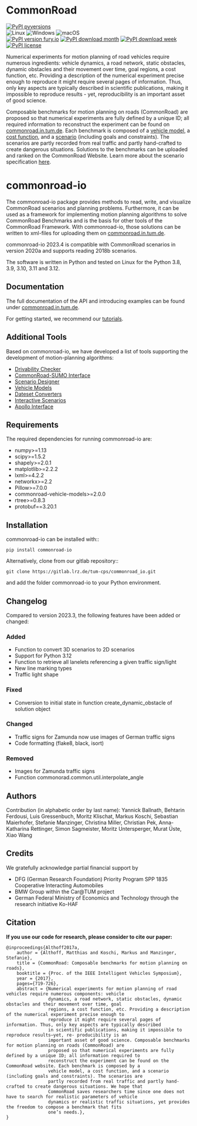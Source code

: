 # CommonRoad
[![PyPI pyversions](https://img.shields.io/pypi/pyversions/commonroad-io.svg)](https://pypi.python.org/pypi/commonroad-io/)  
![Linux](https://img.shields.io/badge/Linux-FCC624?style=for-the-badge&logo=linux&logoColor=black)
![Windows](https://img.shields.io/badge/Windows-0078D6?style=for-the-badge&logo=windows&logoColor=white)
![macOS](https://img.shields.io/badge/mac%20os-000000?style=for-the-badge&logo=macos&logoColor=F0F0F0)  
[![PyPI version fury.io](https://badge.fury.io/py/commonroad-io.svg)](https://pypi.python.org/pypi/commonroad-io/)
[![PyPI download month](https://img.shields.io/pypi/dm/commonroad-io.svg?label=PyPI%20downloads)](https://pypi.python.org/pypi/commonroad-io/) 
[![PyPI download week](https://img.shields.io/pypi/dw/commonroad-io.svg?label=PyPI%20downloads)](https://pypi.python.org/pypi/commonroad-io/)   
[![PyPI license](https://img.shields.io/pypi/l/commonroad-io.svg)](https://pypi.python.org/pypi/commonroad-io/)


Numerical experiments for motion planning of road vehicles require numerous ingredients: vehicle dynamics, 
a road network, static obstacles, dynamic obstacles and their movement over time, goal regions, a cost function, etc. 
Providing a description of the numerical experiment precise enough to reproduce it might require several pages of 
information. 
Thus, only key aspects are typically described in scientific publications, making it impossible to reproduce 
results - yet, reproducibility is an important asset of good science.

Composable benchmarks for motion planning on roads (CommonRoad) are proposed so that numerical experiments are fully 
defined by a unique ID; all required information to reconstruct the experiment can be found on [commonroad.in.tum.de](https://commonroad.in.tum.de/).
Each benchmark is composed of a [vehicle model](https://gitlab.lrz.de/tum-cps/commonroad-vehicle-models/blob/master/vehicleModels_commonRoad.pdf), 
a [cost function](https://gitlab.lrz.de/tum-cps/commonroad-cost-functions/blob/master/costFunctions_commonRoad.pdf), 
and a [scenario](https://commonroad.in.tum.de/scenarios/) (including goals and constraints). 
The scenarios are partly recorded from real traffic and partly hand-crafted to create dangerous situations. 
Solutions to the benchmarks can be uploaded and ranked on the CommonRoad Website.
Learn more about the scenario specification [here](https://gitlab.lrz.de/tum-cps/commonroad-scenarios/blob/master/documentation/XML_commonRoad_2020a.pdf).

# commonroad-io

The commonroad-io package provides methods to read, write, and visualize CommonRoad scenarios and planning problems. Furthermore, it can be used as a framework for implementing motion planning algorithms to solve CommonRoad Benchmarks and is the basis for other tools of the CommonRoad Framework.
With commonroad-io, those solutions can be written to xml-files for uploading them on [commonroad.in.tum.de](https://commonroad.in.tum.de/).

commonroad-io 2023.4 is compatible with CommonRoad scenarios in version 2020a and supports reading 2018b scenarios.

The software is written in Python and tested on Linux for the Python 3.8, 3.9, 3.10, 3.11 and 3.12.


## Documentation

The full documentation of the API and introducing examples can be found under [commonroad.in.tum.de](https://commonroad-io.readthedocs.io/en/latest/).

For getting started, we recommend our [tutorials](https://commonroad.in.tum.de/commonroad-io).

## Additional Tools
Based on commonroad-io, we have developed a list of tools supporting the development of motion-planning algorithms:

* [Drivability Checker](https://commonroad.in.tum.de/tools/drivability-checker)
* [CommonRoad-SUMO Interface](https://commonroad.in.tum.de/tools/sumo-interface)
* [Scenario Designer](https://commonroad.in.tum.de/tools/scenario-designer)
* [Vehicle Models](https://commonroad.in.tum.de/tools/model-cost-functions)
* [Dateset Converters](https://gitlab.lrz.de/tum-cps/dataset-converters)
* [Interactive Scenarios](https://gitlab.lrz.de/tum-cps/commonroad-interactive-scenarios)
* [Apollo Interface](https://gitlab.lrz.de/tum-cps/commonroad-apollo-interface)

## Requirements

The required dependencies for running commonroad-io are:

* numpy>=1.13
* scipy>=1.5.2
* shapely>=2.0.1
* matplotlib>=2.2.2
* lxml>=4.2.2
* networkx>=2.2
* Pillow>=7.0.0
* commonroad-vehicle-models>=2.0.0
* rtree>=0.8.3
* protobuf==3.20.1

## Installation

commonroad-io can be installed with::

	pip install commonroad-io

Alternatively, clone from our gitlab repository::

	git clone https://gitlab.lrz.de/tum-cps/commonroad_io.git

and add the folder commonroad-io to your Python environment.

## Changelog
Compared to version 2023.3, the following features have been added or changed:

### Added
- Function to convert 3D scenarios to 2D scenarios
- Support for Python 3.12
- Function to retrieve all lanelets referencing a given traffic sign/light
- New line marking types
- Traffic light shape

### Fixed
- Conversion to initial state in function create_dynamic_obstacle of solution object

### Changed
- Traffic signs for Zamunda now use images of German traffic signs
- Code formatting (flake8, black, isort)

### Removed
- Images for Zamunda traffic signs
- Function commonorad.common.util.interpolate_angle


## Authors
Contribution (in alphabetic order by last name): Yannick Ballnath, Behtarin Ferdousi, Luis Gressenbuch, Moritz Klischat, 
Markus Koschi, Sebastian Maierhofer, Stefanie Manzinger, Christina Miller, Christian Pek, Anna-Katharina Rettinger, 
Simon Sagmeister, Moritz Untersperger, Murat Üste, Xiao Wang

## Credits
We gratefully acknowledge partial financial support by

* DFG (German Research Foundation) Priority Program SPP 1835 Cooperative Interacting Automobiles
* BMW Group within the Car@TUM project
* German Federal Ministry of Economics and Technology through the research initiative Ko-HAF

## Citation
**If you use our code for research, please consider to cite our paper:**
```
@inproceedings{Althoff2017a,
	author = {Althoff, Matthias and Koschi, Markus and Manzinger, Stefanie},
	title = {CommonRoad: Composable benchmarks for motion planning on roads},
	booktitle = {Proc. of the IEEE Intelligent Vehicles Symposium},
	year = {2017},
	pages={719-726},
	abstract = {Numerical experiments for motion planning of road vehicles require numerous components: vehicle 
	            dynamics, a road network, static obstacles, dynamic obstacles and their movement over time, goal 
	            regions, a cost function, etc. Providing a description of the numerical experiment precise enough to 
	            reproduce it might require several pages of information. Thus, only key aspects are typically described 
	            in scientific publications, making it impossible to reproduce results—yet, re- producibility is an 
	            important asset of good science. Composable benchmarks for motion planning on roads (CommonRoad) are 
	            proposed so that numerical experiments are fully defined by a unique ID; all information required to 
	            reconstruct the experiment can be found on the CommonRoad website. Each benchmark is composed by a 
	            vehicle model, a cost function, and a scenario (including goals and constraints). The scenarios are 
	            partly recorded from real traffic and partly hand-crafted to create dangerous situations. We hope that 
	            CommonRoad saves researchers time since one does not have to search for realistic parameters of vehicle 
	            dynamics or realistic traffic situations, yet provides the freedom to compose a benchmark that fits 
	            one’s needs.},
}
```
